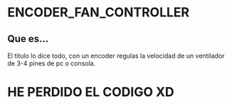 # ENCODER_FAN_CONTROLLER

## Que es...
El titulo lo dice todo, con un encoder regulas la velocidad de un ventilador de 3-4 pines de pc o consola.



# HE PERDIDO EL CODIGO XD
